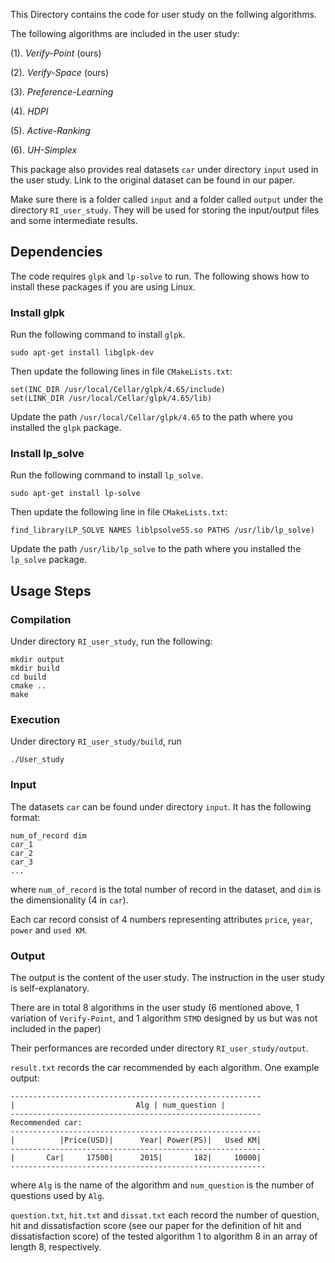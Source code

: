 This Directory contains the code for user study on the follwing algorithms.

The following algorithms are included in the user study:

(1). *Verify-Point* (ours)

(2). *Verify-Space* (ours)

(3). *Preference-Learning*

(4). *HDPI*

(5). *Active-Ranking*

(6). *UH-Simplex*

This package also provides real datasets `car` under directory `input` used in the user study.
Link to the original dataset can be found in our paper.

Make sure there is a folder called `input` and a folder called `output` under the directory `RI_user_study`.
They will be used for storing the input/output files and some intermediate results.

## Dependencies

The code requires `glpk` and `lp-solve` to run. The following shows how to install these packages if you are using Linux.

### Install glpk

Run the following command to install `glpk`.

    sudo apt-get install libglpk-dev

Then update the following lines in file `CMakeLists.txt`:

    set(INC_DIR /usr/local/Cellar/glpk/4.65/include)
    set(LINK_DIR /usr/local/Cellar/glpk/4.65/lib)

Update the path `/usr/local/Cellar/glpk/4.65` to the path where you installed the `glpk` package.

### Install lp_solve

Run the following command to install `lp_solve`.

    sudo apt-get install lp-solve

Then update the following line in file `CMakeLists.txt`:

    find_library(LP_SOLVE NAMES liblpsolve55.so PATHS /usr/lib/lp_solve)

Update the path `/usr/lib/lp_solve` to the path where you installed the `lp_solve` package.

## Usage Steps

### Compilation
Under directory `RI_user_study`, run the following: 

    mkdir output
    mkdir build
    cd build
    cmake ..
    make
    
	
### Execution
Under directory `RI_user_study/build`, run

	./User_study 

### Input
The datasets `car` can be found under directory `input`.
It has the following format:

    num_of_record dim
    car_1
    car_2
    car_3
    ...
where `num_of_record` is the total number of record in the dataset, and `dim` is the dimensionality (4 in `car`).

Each car record consist of 4 numbers representing attributes `price`, `year`, `power` and `used KM`. 
	
### Output
The output is the content of the user study. The instruction in the user study is self-explanatory.

There are in total 8 algorithms in the user study (6 mentioned above, 1 variation of `Verify-Point`, and 1 algorithm `STMD` designed by us but was not included in the paper)

Their performances are recorded under directory `RI_user_study/output`.

`result.txt` records the car recommended by each algorithm. One example output:

    --------------------------------------------------------
    |                           Alg | num_question |
    --------------------------------------------------------
    Recommended car:
    --------------------------------------------------------
    |          |Price(USD)|      Year| Power(PS)|   Used KM|
    ---------------------------------------------------------
    |       Car|     17500|      2015|       182|     10000|
    ---------------------------------------------------------
where `Alg` is the name of the algorithm and `num_question` is the number of questions used by `Alg`.

`question.txt`, `hit.txt` and `dissat.txt` each record the number of question, hit and dissatisfaction score (see our paper for the definition of hit and dissatisfaction score) of the tested algorithm 1 to algorithm 8 in an array of length 8, respectively.
